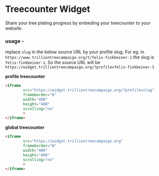 # Treecounter Widget

Share your tree plating progress by embeding your treecounter to your website.

### usage -

replace `slug` in the below source URL by your profile slug. For eg. in `https://www.trilliontreecampaign.org/t/felix-finkbeiner-1` the slug is `felix-finkbeiner-1`. So the source URL will be `https://widget.trilliontreecampaign.org/?profile=felix-finkbeiner-1`

__profile treecounter__

```html
<iframe 
        src="https://widget.trilliontreecampaign.org/?profile=slug" 
        frameborder="0" 
        width="400" 
        height="400" 
        scrolling="no" 
        >
</iframe>
```

__global treecounter__

```html
<iframe 
        src="https://widget.trilliontreecampaign.org" 
        frameborder="0" 
        width="400" 
        height="400" 
        scrolling="no" 
        >
</iframe>
```
